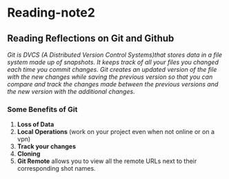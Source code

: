 # Reading-note2

## Reading Reflections on Git and Github

  *Git is DVCS (A Distributed Version Control Systems)that stores data in a file system made up of snapshots. It keeps track of all your files you changed each time you commit changes. Git creates an updated version of the file with the new changes while saving the previous version so that you can compare and track the changes made between the previous versions and the new version with the additional changes.*

  ### Some Benefits of Git
  
  1. **Loss of Data**
  2. **Local Operations** (work on your project even when not online or on a vpn)
  3. **Track your changes**
  4. **Cloning**
  5. **Git Remote** allows you to view all the remote URLs next to their corresponding shot names.
